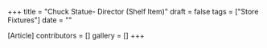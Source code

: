 +++
title = "Chuck Statue- Director (Shelf Item)"
draft = false
tags = ["Store Fixtures"]
date = ""

[Article]
contributors = []
gallery = []
+++